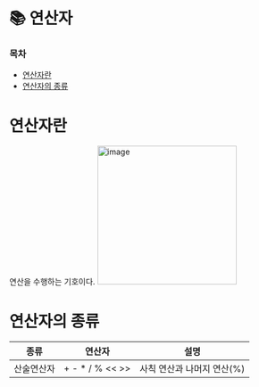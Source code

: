# 📚 연산자

### 목차
+ [연산자란](#연산자)
+ [연산자의 종류](#연산자의-종류)

# 연산자란
연산을 수행하는 기호이다.
<img width="249" alt="image" src="https://github.com/bhyunnie/standard-of-java/assets/129918927/0a1585e8-a4f4-4ccb-aac1-fd1312daa60a">

# 연산자의 종류

|종류|연산자|설명|
|------|-----|------|
|산술연산자| + - * / % << >> | 사칙 연산과 나머지 연산(%) |
